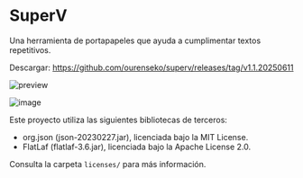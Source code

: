 # SuperV
Una herramienta de portapapeles que ayuda a cumplimentar textos repetitivos.

Descargar: https://github.com/ourenseko/superv/releases/tag/v1.1.20250611

![preview](https://github.com/user-attachments/assets/967f376b-ae64-458d-a842-d476cd9feb9f) 

![image](https://github.com/user-attachments/assets/c86dfbf2-7d05-4656-9e00-fab895fe35ed)



Este proyecto utiliza las siguientes bibliotecas de terceros:

- org.json (json-20230227.jar), licenciada bajo la MIT License.
- FlatLaf (flatlaf-3.6.jar), licenciada bajo la Apache License 2.0.

Consulta la carpeta `licenses/` para más información.
